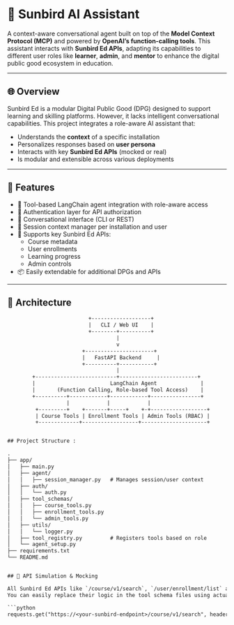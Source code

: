 # 🧠 Sunbird AI Assistant

A context-aware conversational agent built on top of the **Model Context Protocol (MCP)** and powered by **OpenAI’s function-calling tools**. This assistant interacts with **Sunbird Ed APIs**, adapting its capabilities to different user roles like **learner**, **admin**, and **mentor** to enhance the digital public good ecosystem in education.

---

## 🌐 Overview

Sunbird Ed is a modular Digital Public Good (DPG) designed to support learning and skilling platforms. However, it lacks intelligent conversational capabilities. This project integrates a role-aware AI assistant that:

- Understands the **context** of a specific installation
- Personalizes responses based on **user persona**
- Interacts with key **Sunbird Ed APIs** (mocked or real)
- Is modular and extensible across various deployments

---

## 📌 Features

- 🔧 Tool-based LangChain agent integration with role-aware access
- 🔑 Authentication layer for API authorization
- 💬 Conversational interface (CLI or REST)
- 🧠 Session context manager per installation and user
- 🧰 Supports key Sunbird Ed APIs:
  - Course metadata
  - User enrollments
  - Learning progress
  - Admin controls
- 📦 Easily extendable for additional DPGs and APIs

---

## 🧱 Architecture

```txt
                          +-------------------+
                          |   CLI / Web UI    |
                          +--------+----------+
                                   |
                                   v
                        +----------------------+
                        |   FastAPI Backend     |
                        +----------+-----------+
                                   |
        +--------------------------+-------------------------+
        |                        LangChain Agent              |
        |       (Function Calling, Role-based Tool Access)    |
        +----------+------------+------------+----------------+
                   |            |            |
         +---------+    +-------+-----+    +-+------------------+
         | Course Tools | Enrollment Tools | Admin Tools (RBAC) |
         +-------------+------------------+---------------------+


## Project Structure :

.
├── app/
│   ├── main.py                  
│   ├── agent/
│   │   ├── session_manager.py   # Manages session/user context
│   ├── auth/
│   │   └── auth.py             
│   ├── tool_schemas/
│   │   ├── course_tools.py      
│   │   ├── enrollment_tools.py  
│   │   └── admin_tools.py       
│   ├── utils/
│   │   └── logger.py           
│   ├── tool_registry.py         # Registers tools based on role
│   └── agent_setup.py           
├── requirements.txt
└── README.md


## 🧪 API Simulation & Mocking

All Sunbird Ed APIs like `/course/v1/search`, `/user/enrollment/list` are currently mocked.  
You can easily replace their logic in the tool schema files using actual API calls like:

```python
requests.get("https://<your-sunbird-endpoint>/course/v1/search", headers={...})


